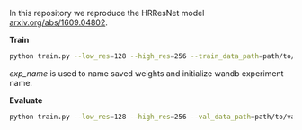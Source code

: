 In this repository we reproduce the HRResNet model [arxiv.org/abs/1609.04802](https://arxiv.org/abs/1609.04802).

**Train**
```bash
python train.py --low_res=128 --high_res=256 --train_data_path=path/to/train/data --val_data_path=path/to/val/data --exp_name{optionally}=exp_name
```
_exp_name_ is used to name saved weights and initialize wandb experiment name.

**Evaluate**
```bash
python train.py --low_res=128 --high_res=256 --val_data_path=path/to/val/data --ckpt_path=path/to/checkpoint
```
